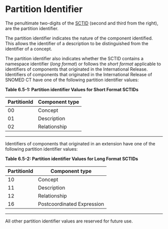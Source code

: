 # Partition Identifier

The penultimate two-digits of the [SCTID](../appendices/appendix-b.-specification-reference-information/s/sctid-data-type.md) (second and third from the right), are the partition identifier.

The partition identifier indicates the nature of the component identified. This allows the identifier of a description to be distinguished from the identifier of a concept.

The partition identifier also indicates whether the SCTID contains a namespace identifier (_long format_) or follows the _short format_ applicable to identifiers of components that originated in the International Release. Identifiers of components that originated in the International Release of SNOMED CT have one of the following partition identifier values:

**Table 6.5-1: Partition identifier Values for Short Format SCTIDs**

| **PartitionId** | **Component type** |
| --------------- | ------------------ |
| 00              | Concept            |
| 01              | Description        |
| 02              | Relationship       |

***

Identifiers of components that originated in an extension have one of the following partition identifier values:

**Table 6.5-2: Partition identifier Values for Long Format SCTIDs**

| **PartitionId** | **Component type**         |
| --------------- | -------------------------- |
| 10              | Concept                    |
| 11              | Description                |
| 12              | Relationship               |
| 16              | Postcoordinated Expression |

***

All other partition identifier values are reserved for future use.
